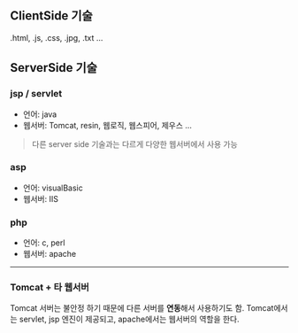 ## ClientSide 기술

.html, .js, .css, .jpg, .txt ...

## ServerSide 기술
### jsp / servlet
* 언어: java
* 웹서버: Tomcat, resin, 웹로직, 웹스피어, 제우스 ...

>다른 server side 기술과는 다르게 다양한 웹서버에서 사용 가능

### asp
* 언어: visualBasic
* 웹서버: IIS

### php
* 언어: c, perl
* 웹서버: apache

>


<hr>

### Tomcat + 타 웹서버
Tomcat 서버는 불안정 하기 때문에 다른 서버를 **연동**해서 사용하기도 함.
Tomcat에서는 servlet, jsp 엔진이 제공되고, apache에서는 웹서버의 역할을 한다.
<!--stackedit_data:
eyJoaXN0b3J5IjpbLTEyMzc5NjEwODVdfQ==
-->